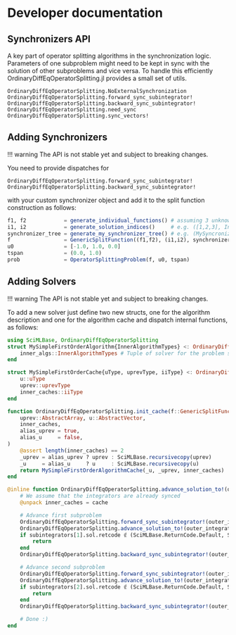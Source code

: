 # Developer documentation

## Synchronizers API

A key part of operator splitting algorithms in the synchronization logic. Parameters of one subproblem might need to be kept in sync with the solution of other subproblems and vice versa. To handle this efficiently OrdinaryDiffEqOperatorSplitting.jl provides a small set of utils.

```@docs
OrdinaryDiffEqOperatorSplitting.NoExternalSynchronization
OrdinaryDiffEqOperatorSplitting.forward_sync_subintegrator!
OrdinaryDiffEqOperatorSplitting.backward_sync_subintegrator!
OrdinaryDiffEqOperatorSplitting.need_sync
OrdinaryDiffEqOperatorSplitting.sync_vectors!
```

## Adding Synchronizers

!!! warning
    The API is not stable yet and subject to breaking changes.

You need to provide dispatches for

```@docs; canonical=false
OrdinaryDiffEqOperatorSplitting.forward_sync_subintegrator!
OrdinaryDiffEqOperatorSplitting.backward_sync_subintegrator!
```

with your custom synchronizer object and add it to the split function construction as follows:

```julia
f1, f2            = generate_individual_functions() # assuming 3 unknowns each
i1, i2            = generate_solution_indices()     # e.g. ([1,2,3], Int[])
synchronizer_tree = generate_my_synchronizer_tree() # e.g. (MySyncronizer([1,2,3]), NoExternalSynchronization())
f                 = GenericSplitFunction((f1,f2), (i1,i2), synchronizer_tree)
u0                = [-1.0, 1.0, 0.0]
tspan             = (0.0, 1.0)
prob              = OperatorSplittingProblem(f, u0, tspan)
```

## Adding Solvers

!!! warning
    The API is not stable yet and subject to breaking changes.

To add a new solver just define two new structs, one for the algorithm description and one for the algorithm cache and dispatch internal functions, as follows:

```julia
using SciMLBase, OrdinaryDiffEqOperatorSplitting
struct MySimpleFirstOrderAlgorithm{InnerAlgorithmTypes} <: OrdinaryDiffEqOperatorSplitting.AbstractOperatorSplittingAlgorithm
    inner_algs::InnerAlgorithmTypes # Tuple of solver for the problem sequence
end

struct MySimpleFirstOrderCache{uType, uprevType, iiType} <: OrdinaryDiffEqOperatorSplitting.AbstractOperatorSplittingCache
    u::uType
    uprev::uprevType
    inner_caches::iiType
end

function OrdinaryDiffEqOperatorSplitting.init_cache(f::GenericSplitFunction, alg::MySimpleFirstOrderAlgorithm;
    uprev::AbstractArray, u::AbstractVector,
    inner_caches,
    alias_uprev = true,
    alias_u     = false,
)
    @assert length(inner_caches) == 2
    _uprev = alias_uprev ? uprev : SciMLBase.recursivecopy(uprev)
    _u     = alias_u     ? u     : SciMLBase.recursivecopy(u)
    return MySimpleFirstOrderAlgorithmCache(_u, _uprev, inner_caches)
end

@inline function OrdinaryDiffEqOperatorSplitting.advance_solution_to!(outer_integrator::OperatorSplittingIntegrator, subintegrators::Tuple, solution_indices::Tuple, synchronizers::Tuple, cache::MySimpleFirstOrderAlgorithmCache, tnext)
    # We assume that the integrators are already synced
    @unpack inner_caches = cache

    # Advance first subproblem
    OrdinaryDiffEqOperatorSplitting.forward_sync_subintegrator!(outer_integrator, subintegrators[1], solution_indices[1], synchronizers[1])
    OrdinaryDiffEqOperatorSplitting.advance_solution_to!(outer_integrator, subintegrators[1], solution_indices[1], synchronizers[1], inner_caches[1], tnext)
    if subintegrators[1].sol.retcode ∉ (SciMLBase.ReturnCode.Default, SciMLBase.ReturnCode.Success)
        return
    end
    OrdinaryDiffEqOperatorSplitting.backward_sync_subintegrator!(outer_integrator, subintegrators[1], solution_indices[1])

    # Advance second subproblem
    OrdinaryDiffEqOperatorSplitting.forward_sync_subintegrator!(outer_integrator, subintegrators[2], solution_indices[2], synchronizers[2])
    OrdinaryDiffEqOperatorSplitting.advance_solution_to!(outer_integrator, subintegrators[2], solution_indices[2], synchronizers[2], inner_caches[2], tnext)
    if subintegrators[2].sol.retcode ∉ (SciMLBase.ReturnCode.Default, SciMLBase.ReturnCode.Success)
        return
    end
    OrdinaryDiffEqOperatorSplitting.backward_sync_subintegrator!(outer_integrator, subintegrators[2], solution_indices[2])

    # Done :)
end 
```
